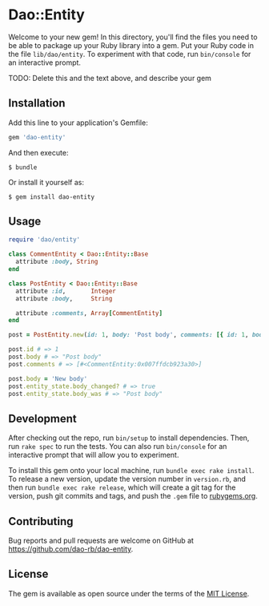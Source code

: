 # Dao::Entity

Welcome to your new gem! In this directory, you'll find the files you need to be able to package up your Ruby library into a gem. Put your Ruby code in the file `lib/dao/entity`. To experiment with that code, run `bin/console` for an interactive prompt.

TODO: Delete this and the text above, and describe your gem

## Installation

Add this line to your application's Gemfile:

```ruby
gem 'dao-entity'
```

And then execute:

    $ bundle

Or install it yourself as:

    $ gem install dao-entity

## Usage

```ruby
require 'dao/entity'

class CommentEntity < Dao::Entity::Base
  attribute :body, String
end

class PostEntity < Dao::Entity::Base
  attribute :id,       Integer
  attribute :body,     String

  attribute :comments, Array[CommentEntity]
end

post = PostEntity.new(id: 1, body: 'Post body', comments: [{ id: 1, body: 'Comment body' }])

post.id # => 1
post.body # => "Post body"
post.comments # => [#<CommentEntity:0x007ffdcb923a30>]

post.body = 'New body'
post.entity_state.body_changed? # => true
post.entity_state.body_was # => "Post body"
```

## Development

After checking out the repo, run `bin/setup` to install dependencies. Then, run `rake spec` to run the tests. You can also run `bin/console` for an interactive prompt that will allow you to experiment.

To install this gem onto your local machine, run `bundle exec rake install`. To release a new version, update the version number in `version.rb`, and then run `bundle exec rake release`, which will create a git tag for the version, push git commits and tags, and push the `.gem` file to [rubygems.org](https://rubygems.org).

## Contributing

Bug reports and pull requests are welcome on GitHub at https://github.com/dao-rb/dao-entity.


## License

The gem is available as open source under the terms of the [MIT License](http://opensource.org/licenses/MIT).

